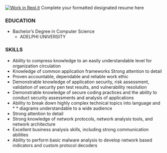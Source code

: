 [![Work in Repl.it](https://classroom.github.com/assets/work-in-replit-14baed9a392b3a25080506f3b7b6d57f295ec2978f6f33ec97e36a161684cbe9.svg)](https://classroom.github.com/online_ide?assignment_repo_id=414334&assignment_repo_type=GroupAssignmentRepo)
Complete your formatted designated resume here



### EDUCATION
* Bachelor’s Degree in Computer Science
   * ADELPHI UNIVERSITY

### SKILLS
* Ability to compress knowledge to an easily understandable level for organization circulation
* Knowledge of common application frameworks Strong attention to detail
* Proven accountable, dependable and reliable work ethic
* Demonstrable knowledge of application security, risk assessment, validation of security pen test results, and vulnerability resolution
* Demonstrable knowledge of secure coding practices and the ability to conduct security assessments and analysis of applications
* Ability to break down highly complex technical topics into language and * * diagrams understandable to a wide audience
* Strong attention to detail
* Strong knowledge of network protocols, network analysis tools, and network architecture
* Excellent business analysis skills, including strong communication abilities
* Ability to perform basic malware analysis to develop network based indicators and custom protocol decoders

